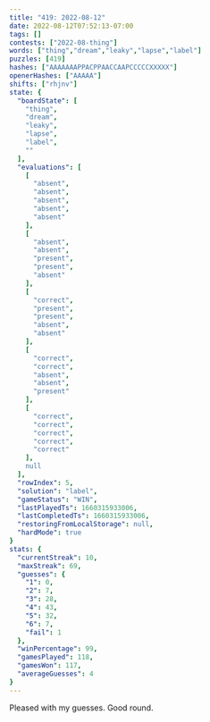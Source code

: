 ```yaml
---
title: "419: 2022-08-12"
date: 2022-08-12T07:52:13-07:00
tags: []
contests: ["2022-08-thing"]
words: ["thing","dream","leaky","lapse","label"]
puzzles: [419]
hashes: ["AAAAAAAPPACPPAACCAAPCCCCCXXXXX"]
openerHashes: ["AAAAA"]
shifts: ["rhjnv"]
state: {
  "boardState": [
    "thing",
    "dream",
    "leaky",
    "lapse",
    "label",
    ""
  ],
  "evaluations": [
    [
      "absent",
      "absent",
      "absent",
      "absent",
      "absent"
    ],
    [
      "absent",
      "absent",
      "present",
      "present",
      "absent"
    ],
    [
      "correct",
      "present",
      "present",
      "absent",
      "absent"
    ],
    [
      "correct",
      "correct",
      "absent",
      "absent",
      "present"
    ],
    [
      "correct",
      "correct",
      "correct",
      "correct",
      "correct"
    ],
    null
  ],
  "rowIndex": 5,
  "solution": "label",
  "gameStatus": "WIN",
  "lastPlayedTs": 1660315933006,
  "lastCompletedTs": 1660315933006,
  "restoringFromLocalStorage": null,
  "hardMode": true
}
stats: {
  "currentStreak": 10,
  "maxStreak": 69,
  "guesses": {
    "1": 0,
    "2": 7,
    "3": 28,
    "4": 43,
    "5": 32,
    "6": 7,
    "fail": 1
  },
  "winPercentage": 99,
  "gamesPlayed": 118,
  "gamesWon": 117,
  "averageGuesses": 4
}
---
```


<!-- more -->
Pleased with my guesses. Good round. 
